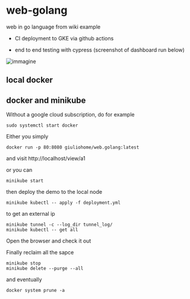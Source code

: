 # web-golang
web in go language from wiki example

- CI deployment to GKE via github actions

- end to end testing with cypress (screenshot of dashboard run below)

![immagine](https://user-images.githubusercontent.com/3272563/157900395-1fe1799a-1628-43c3-925a-863a15d53860.png)

## local docker




## docker and minikube

Without a google cloud subscription, do for example
```
sudo systemctl start docker
```
Either you simply
```
docker run -p 80:8080 giuliohome/web.golang:latest
```
and visit http://localhost/view/a1

or you can
```
minikube start
```
then deploy the demo to the local node
```
minikube kubectl -- apply -f deployment.yml
```
to get an external ip
```
minikube tunnel -c --log_dir tunnel_log/
minikube kubectl -- get all
```
Open the browser and check it out

Finally reclaim all the sapce
```
minikube stop
minikube delete --purge --all
```
and eventually
```
docker system prune -a
```
